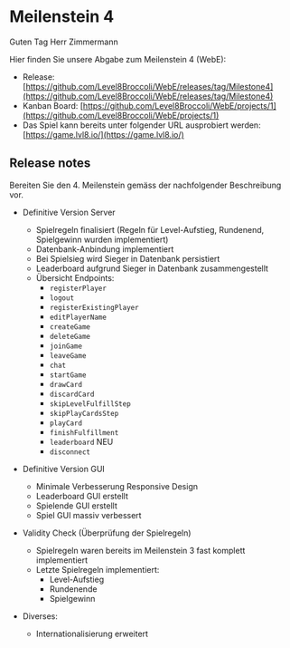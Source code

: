 # Meilenstein 4

Guten Tag Herr Zimmermann

Hier finden Sie unsere Abgabe zum Meilenstein 4 (WebE):

- Release: [https://github.com/Level8Broccoli/WebE/releases/tag/Milestone4](https://github.com/Level8Broccoli/WebE/releases/tag/Milestone4)
- Kanban Board: [https://github.com/Level8Broccoli/WebE/projects/1](https://github.com/Level8Broccoli/WebE/projects/1)
- Das Spiel kann bereits unter folgender URL ausprobiert werden: [https://game.lvl8.io/](https://game.lvl8.io/)

## Release notes

Bereiten Sie den 4. Meilenstein gemäss der nachfolgender Beschreibung vor.

- Definitive Version Server
    - Spielregeln finalisiert (Regeln für Level-Aufstieg, Rundenend, Spielgewinn wurden implementiert)
    - Datenbank-Anbindung implementiert
    - Bei Spielsieg wird Sieger in Datenbank persistiert
    - Leaderboard aufgrund Sieger in Datenbank zusammengestellt
    - Übersicht Endpoints:
        - `registerPlayer`
        - `logout`
        - `registerExistingPlayer`
        - `editPlayerName`
        - `createGame`
        - `deleteGame`
        - `joinGame`
        - `leaveGame`
        - `chat`
        - `startGame`
        - `drawCard`
        - `discardCard`
        - `skipLevelFulfillStep`
        - `skipPlayCardsStep`
        - `playCard`
        - `finishFulfillment`
        - `leaderboard` NEU
        - `disconnect`
- Definitive Version GUI
    - Minimale Verbesserung Responsive Design
    - Leaderboard GUI erstellt
    - Spielende GUI erstellt
    - Spiel GUI massiv verbessert
- Validity Check (Überprüfung der Spielregeln)
    - Spielregeln waren bereits im Meilenstein 3 fast komplett implementiert
    - Letzte Spielregeln implementiert:
        - Level-Aufstieg
        - Rundenende
        - Spielgewinn

- Diverses:
    - Internationalisierung erweitert